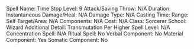 
Spell Name: Time Stop
Level: 9
Attack/Saving Throw: N/A
Duration: Instantaneous
Damage/Heal: N/A
Damage Type: N/A
Casting Time: 
Range: Self
Target/Area: N/A
Components: N/A
Cost: N/A
Class: Sorcerer
School:  Wizard
Additional Detail: Transmutation
Per Higher Spell Level: N/A
Concentration Spell: N/A
Ritual Spell: No
Verbal Component: No
Material Component: Yes
Somatic Component: No
